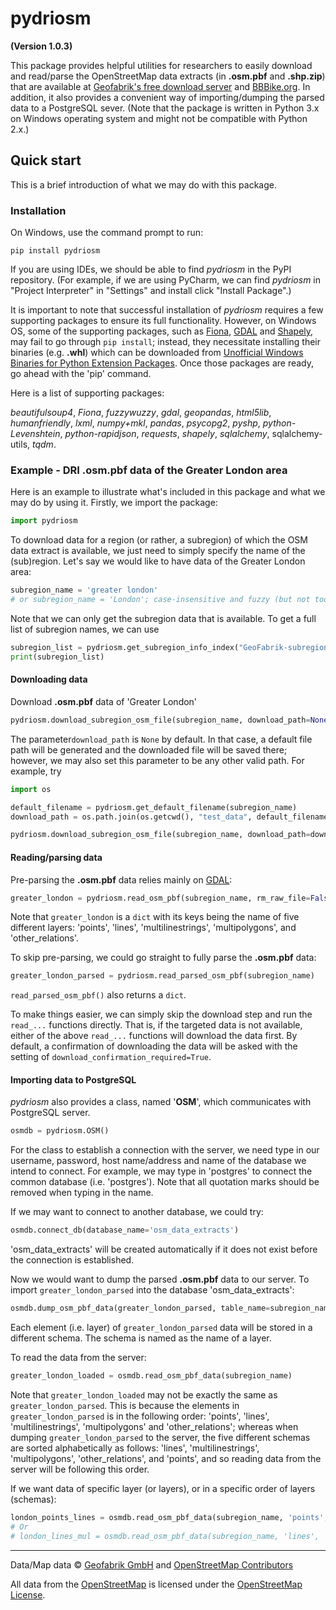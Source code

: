 # pydriosm

**(Version 1.0.3)**

This package provides helpful utilities for researchers to easily download and read/parse the OpenStreetMap data extracts (in **.osm.pbf** and **.shp.zip**) that are available at [Geofabrik's free download server](https://download.geofabrik.de/) and [BBBike.org](https://www.bbbike.org/). In addition, it also provides a convenient way of importing/dumping the parsed data to a PostgreSQL sever. (Note that the package is written in Python 3.x on Windows operating system and might not be compatible with Python 2.x.)



## Quick start

This is a brief introduction of what we may do with this package.



### Installation

On Windows, use the command prompt to run:

```
pip install pydriosm
```

If you are using IDEs, we should be able to find *pydriosm* in the PyPI repository. (For example, if we are using PyCharm, we can find *pydriosm* in "Project Interpreter" in "Settings" and install click "Install Package".)

It is important to note that successful installation of *pydriosm* requires a few supporting packages to ensure its full functionality. However, on Windows OS, some of the supporting packages, such as [Fiona](https://pypi.org/project/Fiona/), [GDAL](https://pypi.org/project/GDAL/) and [Shapely](https://pypi.org/project/Shapely/), may fail to go through `pip install`; instead, they necessitate installing their binaries (e.g. **.whl**) which can be downloaded from [Unofficial Windows Binaries for Python Extension Packages](https://www.lfd.uci.edu/~gohlke/pythonlibs/). Once those packages are ready, go ahead with the 'pip' command. 

Here is a list of supporting packages:

*beautifulsoup4*, *Fiona*, *fuzzywuzzy*, *gdal*, *geopandas*, *html5lib*, *humanfriendly*, *lxml*, *numpy+mkl*, *pandas*, *psycopg2*, *pyshp*, *python-Levenshtein*, *python-rapidjson*, *requests*, *shapely*, *sqlalchemy*, sqlalchemy-utils, *tqdm*. 



### Example - DRI .osm.pbf data of the Greater London area

Here is an example to illustrate what's included in this package and what we may do by using it. Firstly, we import the package: 

```python
import pydriosm
```

To download data for a region (or rather, a subregion) of which the OSM data extract is available, we just need to simply specify the name of the (sub)region. Let's say we would like to have data of the Greater London area:

```python
subregion_name = 'greater london'  
# or subregion_name = 'London'; case-insensitive and fuzzy (but not toooo... fuzzy)
```

Note that we can only get the subregion data that is available. To get a full list of subregion names, we can use

```python
subregion_list = pydriosm.get_subregion_info_index("GeoFabrik-subregion-name-list")
print(subregion_list)
```



#### Downloading data

Download **.osm.pbf** data of 'Greater London'

```python
pydriosm.download_subregion_osm_file(subregion_name, download_path=None)
```

The parameter`download_path` is `None` by default. In that case, a default file path will be generated and the downloaded file will be saved there; however, we may also set this parameter to be any other valid path. For example, try

```python
import os

default_filename = pydriosm.get_default_filename(subregion_name)
download_path = os.path.join(os.getcwd(), "test_data", default_filename)

pydriosm.download_subregion_osm_file(subregion_name, download_path=download_path)
```



#### Reading/parsing data

Pre-parsing the **.osm.pbf** data relies mainly on [GDAL](https://pypi.org/project/GDAL/):

```python
greater_london = pydriosm.read_osm_pbf(subregion_name, rm_raw_file=False)
```

Note that `greater_london` is a `dict` with its keys being the name of five different layers: 'points', 'lines', 'multilinestrings', 'multipolygons', and 'other_relations'.

To skip pre-parsing, we could go straight to fully parse the **.osm.pbf** data:

```python
greater_london_parsed = pydriosm.read_parsed_osm_pbf(subregion_name)
```

`read_parsed_osm_pbf()` also returns a `dict`.

To make things easier, we can simply skip the download step and run the `read_...` functions directly. That is, if the targeted data is not available, either of the above `read_...` functions will download the data first. By default, a confirmation of downloading the data will be asked with the setting of `download_confirmation_required=True`. 



#### Importing data to PostgreSQL

*pydriosm* also provides a class, named '**OSM**', which communicates with PostgreSQL server. 

```python
osmdb = pydriosm.OSM()
```

For the class to establish a connection with the server, we need type in our username, password, host name/address and name of the database we intend to connect. For example, we may type in 'postgres' to connect the common database (i.e. 'postgres'). Note that all quotation marks should be removed when typing in the name.



If we may want to connect to another database, we could try:

```python
osmdb.connect_db(database_name='osm_data_extracts')
```

'osm_data_extracts' will be created automatically if it does not exist before the connection is established.

Now we would want to dump the parsed **.osm.pbf** data to our server. To import `greater_london_parsed` into the database 'osm_data_extracts':

```python
osmdb.dump_osm_pbf_data(greater_london_parsed, table_name=subregion_name)
```

Each element (i.e. layer) of `greater_london_parsed` data will be stored in a different schema. The schema is named as the name of a layer.

To read the data from the server:

```python
greater_london_loaded = osmdb.read_osm_pbf_data(subregion_name)
```

Note that `greater_london_loaded` may not be exactly the same as `greater_london_parsed`. This is because the elements in `greater_london_parsed` is in the following order: 'points', 'lines', 'multilinestrings', 'multipolygons' and 'other_relations'; whereas when dumping `greater_london_parsed` to the server, the five different schemas are sorted alphabetically as follows: 'lines', 'multilinestrings', 'multipolygons', 'other_relations', and 'points', and so reading data from the server will be following this order. 

If we want data of specific layer (or layers), or in a specific order of layers (schemas): 

```python
london_points_lines = osmdb.read_osm_pbf_data(subregion_name, 'points', 'lines')
# Or
# london_lines_mul = osmdb.read_osm_pbf_data(subregion_name, 'lines', 'multilinestrings')
```



---

Data/Map data © [Geofabrik GmbH](http://www.geofabrik.de/) and [OpenStreetMap Contributors](http://www.openstreetmap.org/) 

All data from the [OpenStreetMap](https://www.openstreetmap.org) is licensed under the [OpenStreetMap License](https://www.openstreetmap.org/copyright). 